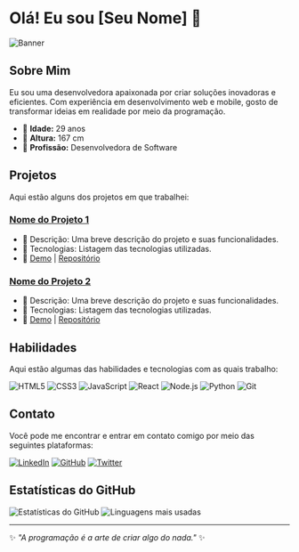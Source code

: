 # Olá! Eu sou [Seu Nome] 👋

![Banner](url_do_seu_banner)

## Sobre Mim
Eu sou uma desenvolvedora apaixonada por criar soluções inovadoras e eficientes. Com experiência em desenvolvimento web e mobile, gosto de transformar ideias em realidade por meio da programação.

- 🎂 **Idade:** 29 anos
- 📏 **Altura:** 167 cm
- 💼 **Profissão:** Desenvolvedora de Software

## Projetos
Aqui estão alguns dos projetos em que trabalhei:

### [Nome do Projeto 1](link_para_o_projeto)
- 📝 Descrição: Uma breve descrição do projeto e suas funcionalidades.
- 🚀 Tecnologias: Listagem das tecnologias utilizadas.
- 🔗 [Demo](link_para_demo) | [Repositório](link_para_repositorio)

### [Nome do Projeto 2](link_para_o_projeto)
- 📝 Descrição: Uma breve descrição do projeto e suas funcionalidades.
- 🚀 Tecnologias: Listagem das tecnologias utilizadas.
- 🔗 [Demo](link_para_demo) | [Repositório](link_para_repositorio)

## Habilidades
Aqui estão algumas das habilidades e tecnologias com as quais trabalho:

![HTML5](https://img.shields.io/badge/-HTML5-E34F26?style=flat-square&logo=html5&logoColor=white)
![CSS3](https://img.shields.io/badge/-CSS3-1572B6?style=flat-square&logo=css3&logoColor=white)
![JavaScript](https://img.shields.io/badge/-JavaScript-F7DF1E?style=flat-square&logo=javascript&logoColor=black)
![React](https://img.shields.io/badge/-React-61DAFB?style=flat-square&logo=react&logoColor=black)
![Node.js](https://img.shields.io/badge/-Node.js-339933?style=flat-square&logo=node.js&logoColor=white)
![Python](https://img.shields.io/badge/-Python-3776AB?style=flat-square&logo=python&logoColor=white)
![Git](https://img.shields.io/badge/-Git-F05032?style=flat-square&logo=git&logoColor=white)

## Contato
Você pode me encontrar e entrar em contato comigo por meio das seguintes plataformas:

[![LinkedIn](https://img.shields.io/badge/-LinkedIn-0077B5?style=flat-square&logo=linkedin&logoColor=white)](link_para_seu_linkedin)
[![GitHub](https://img.shields.io/badge/-GitHub-181717?style=flat-square&logo=github&logoColor=white)](link_para_seu_github)
[![Twitter](https://img.shields.io/badge/-Twitter-1DA1F2?style=flat-square&logo=twitter&logoColor=white)](link_para_seu_twitter)

## Estatísticas do GitHub
![Estatísticas do GitHub](https://github-readme-stats.vercel.app/api?username=seu_nome_de_usuario&show_icons=true&theme=radical)
![Linguagens mais usadas](https://github-readme-stats.vercel.app/api/top-langs/?username=seu_nome_de_usuario&layout=compact&theme=radical)

---

✨ _"A programação é a arte de criar algo do nada."_ ✨
